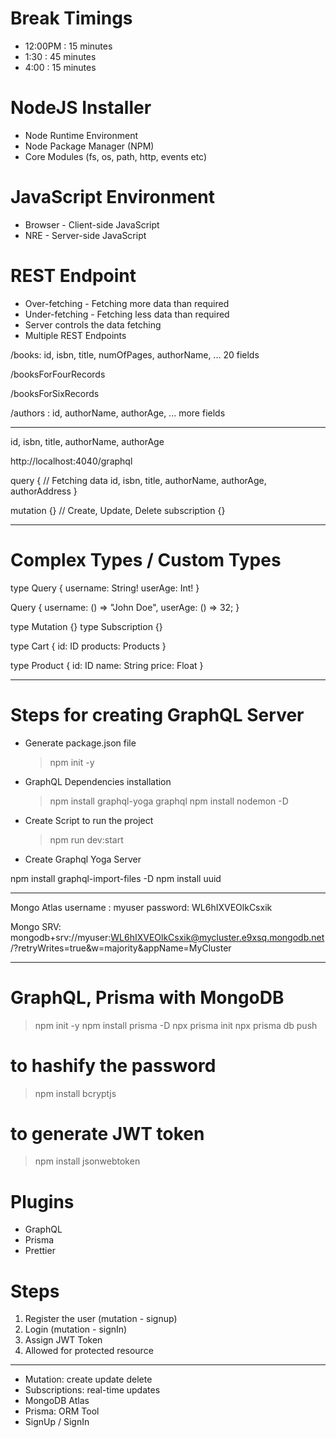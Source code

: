 # Break Timings

- 12:00PM : 15 minutes
- 1:30 : 45 minutes
- 4:00 : 15 minutes

# NodeJS Installer

- Node Runtime Environment
- Node Package Manager (NPM)
- Core Modules (fs, os, path, http, events etc)

# JavaScript Environment

- Browser - Client-side JavaScript
- NRE - Server-side JavaScript

# REST Endpoint

- Over-fetching - Fetching more data than required
- Under-fetching - Fetching less data than required
- Server controls the data fetching
- Multiple REST Endpoints

/books: id, isbn, title, numOfPages, authorName, ... 20 fields

/booksForFourRecords

/booksForSixRecords

/authors : id, authorName, authorAge, ... more fields

---

id, isbn, title, authorName, authorAge

http://localhost:4040/graphql

query { // Fetching data
id,
isbn,
title,
authorName,
authorAge,
authorAddress
}

mutation {} // Create, Update, Delete
subscription {}

---

# Complex Types / Custom Types

type Query {
username: String!
userAge: Int!
}

Query {
username: () => "John Doe",
userAge: () => 32;
}

type Mutation {}
type Subscription {}

type Cart {
id: ID
products: Products
}

type Product {
id: ID
name: String
price: Float
}

---

# Steps for creating GraphQL Server

- Generate package.json file
  > npm init -y
- GraphQL Dependencies installation
  > npm install graphql-yoga graphql
  > npm install nodemon -D
- Create Script to run the project
  > npm run dev:start
- Create Graphql Yoga Server

npm install graphql-import-files -D
npm install uuid

---

Mongo Atlas
username : myuser
password: WL6hIXVEOlkCsxik

Mongo SRV:
mongodb+srv://myuser:WL6hIXVEOlkCsxik@mycluster.e9xsq.mongodb.net/?retryWrites=true&w=majority&appName=MyCluster

---

# GraphQL, Prisma with MongoDB

> npm init -y
> npm install prisma -D
> npx prisma init
> npx prisma db push

# to hashify the password

> npm install bcryptjs

# to generate JWT token

> npm install jsonwebtoken

# Plugins

- GraphQL
- Prisma
- Prettier

# Steps

1. Register the user (mutation - signup)
2. Login (mutation - signIn)
3. Assign JWT Token
4. Allowed for protected resource

---

- Mutation: create update delete
- Subscriptions: real-time updates
- MongoDB Atlas
- Prisma: ORM Tool
- SignUp / SignIn
